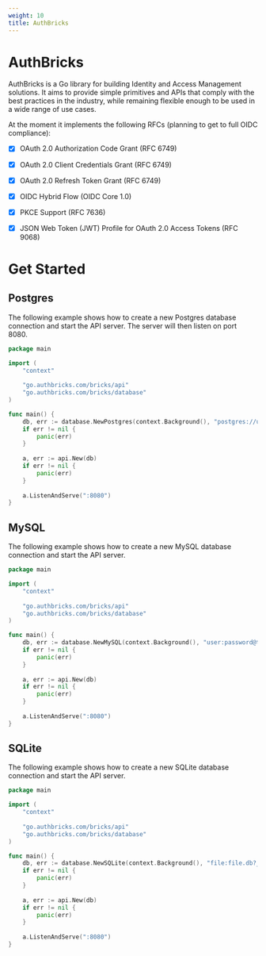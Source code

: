 ```yaml
---
weight: 10
title: AuthBricks
---
```


# AuthBricks

AuthBricks is a Go library for building Identity and Access Management solutions.
It aims to provide simple primitives and APIs that comply with the best practices in the industry, 
while remaining flexible enough to be used in a wide range of use cases.

At the moment it implements the following RFCs (planning to get to full OIDC compliance):

- [x] OAuth 2.0 Authorization Code Grant (RFC 6749)
- [x] OAuth 2.0 Client Credentials Grant (RFC 6749)
- [x] OAuth 2.0 Refresh Token Grant (RFC 6749)
- [x] OIDC Hybrid Flow (OIDC Core 1.0)
- [x] PKCE Support (RFC 7636)
- [x] JSON Web Token (JWT) Profile for OAuth 2.0 Access Tokens (RFC 9068)



# Get Started


## Postgres 

The following example shows how to create a new Postgres database connection and start the API server.
The server will then listen on port 8080. 

```go
package main

import (
	"context"
    
    "go.authbricks.com/bricks/api"
	"go.authbricks.com/bricks/database"
)

func main() {
	db, err := database.NewPostgres(context.Background(), "postgres://user:password@localhost:5432/db")
    if err != nil {
        panic(err)
    }
    
    a, err := api.New(db)
    if err != nil {
        panic(err)
    }
    
	a.ListenAndServe(":8080")
}
```





## MySQL
The following example shows how to create a new MySQL database connection and start the API server.

```go
package main

import (
    "context"
    
    "go.authbricks.com/bricks/api"
    "go.authbricks.com/bricks/database"
)

func main() {
    db, err := database.NewMySQL(context.Background(), "user:password@tcp(localhost:3306)/db")
    if err != nil {
        panic(err)
    }
    
    a, err := api.New(db)
    if err != nil {
        panic(err)
    }
    
    a.ListenAndServe(":8080")
}
```

## SQLite
The following example shows how to create a new SQLite database connection and start the API server.

```go
package main 

import (
    "context"
    
    "go.authbricks.com/bricks/api"
    "go.authbricks.com/bricks/database"
)

func main() {
    db, err := database.NewSQLite(context.Background(), "file:file.db?_fk=1")
    if err != nil {
        panic(err)
    }
    
    a, err := api.New(db)
    if err != nil {
        panic(err)
    }
    
    a.ListenAndServe(":8080")
}
```

